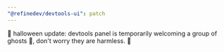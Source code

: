 ```yaml
---
"@refinedev/devtools-ui": patch
---
```


🎃 halloween update: devtools panel is temporarily welcoming a group of ghosts 👻, don't worry they are harmless. 👻
